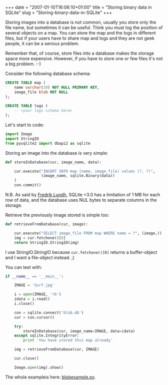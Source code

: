 +++
date = "2007-01-10T16:06:10+01:00"
title = "Storing binary data in SQLite"
slug = "Storing-binary-data-in-SQLite"
+++

Storing images into a database is not common, usually you store only the file
name, but sometimes it can be useful. Think you must log the position of several
objects on a map. You can store the map and the logs in different files, but if
your users have to share map and logs and they are not geek people, it can be a
serious problem.

Remember that, of course, store files into a database makes the storage space
more expensive. However, if you have to store one or few files it's not a big
problem. :-)

Consider the following database schema:

```sql
CREATE TABLE map (
    name varchar(20) NOT NULL PRIMARY KEY,
    image_file blob NOT NULL
);
    
CREATE TABLE logs (
    -- <your logs schema here>
);
```

Let's start to code:

```python
import Image
import StringIO
from pysqlite2 import dbapi2 as sqlite
```

Storing an image into the database is very simple:

```python
def storeInDatabase(cur, image_name, data):

    cur.execute("INSERT INTO map (name, image_file) values (?, ?)",
                (image_name, sqlite.Binary(data))
    )
    con.commit()
```

N.B. As said by [Fredrik Lundh](http://effbot.org/zone/sqlite-blob.htm), SQLite
<3.0 has a limitation of 1 MB for each row of data, and the database uses NUL
bytes to separate columns in the storage.

Retrieve the previously image stored is simple too:

```python
def retrieveFromDatabase(cur, image):

    cur.execute("SELECT image_file FROM map WHERE name = ?", (image,))
    img = cur.fetchone()[0]
    return StringIO.StringIO(img)
```

I use StringIO.StringIO because `cur.fetchone()[0]` returns a buffer-object and
I want a file-object instead. ;)

You can test with:

```python
if __name__ == '__main__':

    IMAGE = 'Surf.jpg'

    i = open(IMAGE, 'rb')
    idata = i.read()
    i.close()

    con = sqlite.connect('blob.db')
    cur = con.cursor()

    try:
        storeInDatabase(cur, image_name=IMAGE, data=idata)
    except sqlite.IntegrityError:
        print 'You have stored this map already'

    img = retrieveFromDatabase(cur, IMAGE)

    cur.close()

    Image.open(img).show()
```

The whole exampleis here: [blobexample.py](/media/blog/blobexample.py).
